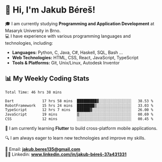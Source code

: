# 👋 Hi, I'm Jakub Béreš!

🎓 I am currently studying **Programming and Application Development** at Masaryk University in Brno.  
💻 I have experience with various programming languages and technologies, including:  
   - **Languages:** Python, C, Java, C#, Haskell, SQL, Bash ...  
   - **Web Technologies:** HTML, CSS, React, JavaScript, TypeScript  
   - **Tools & Platforms:** Git, Unix/Linux, Autodesk Inventor

## 📊 My Weekly Coding Stats
<!--START_SECTION:waka-->

```txt
Total Time: 46 hrs 38 mins

Dart             17 hrs 58 mins  █████████▓░░░░░░░░░░░░░░░   38.53 %
RobotFramework   15 hrs 24 mins  ████████▒░░░░░░░░░░░░░░░░   33.03 %
TypeScript       12 hrs 7 mins   ██████▓░░░░░░░░░░░░░░░░░░   26.00 %
JavaScript       19 mins         ▒░░░░░░░░░░░░░░░░░░░░░░░░   00.69 %
CSS              12 mins         ░░░░░░░░░░░░░░░░░░░░░░░░░   00.45 %
```

<!--END_SECTION:waka-->

🚀 I am currently learning **Flutter** to build cross-platform mobile applications.  

🔍 I am always eager to learn new technologies and improve my skills.  

📩 Email:        **jakub.beres135@gmail.com**  
🧑‍💻 Linkedin:     **www.linkedin.com/in/jakub-béreš-37a431331**


